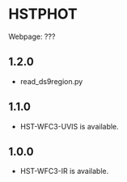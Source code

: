 # HSTPHOT

Webpage: ???

## 1.2.0
- read_ds9region.py

## 1.1.0
- HST-WFC3-UVIS is available.

## 1.0.0
- HST-WFC3-IR is available.